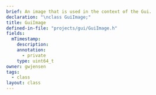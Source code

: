 ```yaml
---
brief: An image that is used in the context of the Gui.
declaration: "\nclass GuiImage;"
title: GuiImage
defined-in-file: "projects/gui/GuiImage.h"
fields:
  mTimestamp:
    description:
    annotation:
      - private
    type: uint64_t
owner: gwjensen
tags:
  - class
layout: class
---
```

